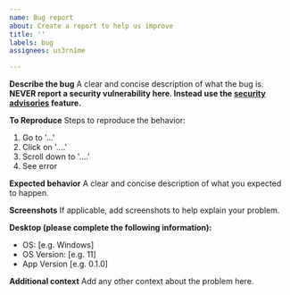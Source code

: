 ```yaml
---
name: Bug report
about: Create a report to help us improve
title: ''
labels: bug
assignees: us3rn1me

---
```


**Describe the bug**
A clear and concise description of what the bug is. **NEVER report a security vulnerability here. Instead use the [security advisories](https://github.com/Nightvoxel/NVLauncher/security/advisories/new) feature.** 

**To Reproduce**
Steps to reproduce the behavior:
1. Go to '...'
2. Click on '....'
3. Scroll down to '....'
4. See error

**Expected behavior**
A clear and concise description of what you expected to happen.

**Screenshots**
If applicable, add screenshots to help explain your problem.

**Desktop (please complete the following information):**
 - OS: [e.g. Windows]
 - OS Version: [e.g. 11]
 - App Version [e.g. 0.1.0]

**Additional context**
Add any other context about the problem here.

